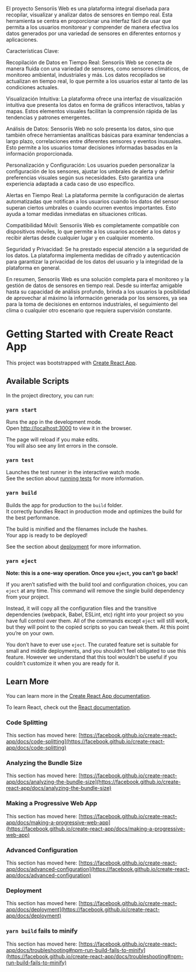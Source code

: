 El proyecto Sensoriis Web es una plataforma integral diseñada para recopilar, visualizar y analizar datos de sensores en tiempo real. Esta herramienta se centra en proporcionar una interfaz fácil de usar que permita a los usuarios monitorear y comprender de manera efectiva los datos generados por una variedad de sensores en diferentes entornos y aplicaciones.

Características Clave:

Recopilación de Datos en Tiempo Real: Sensoriis Web se conecta de manera fluida con una variedad de sensores, como sensores climáticos, de monitoreo ambiental, industriales y más. Los datos recopilados se actualizan en tiempo real, lo que permite a los usuarios estar al tanto de las condiciones actuales.

Visualización Intuitiva: La plataforma ofrece una interfaz de visualización intuitiva que presenta los datos en forma de gráficos interactivos, tablas y mapas. Estos elementos visuales facilitan la comprensión rápida de las tendencias y patrones emergentes.

Análisis de Datos: Sensoriis Web no solo presenta los datos, sino que también ofrece herramientas analíticas básicas para examinar tendencias a largo plazo, correlaciones entre diferentes sensores y eventos inusuales. Esto permite a los usuarios tomar decisiones informadas basadas en la información proporcionada.

Personalización y Configuración: Los usuarios pueden personalizar la configuración de los sensores, ajustar los umbrales de alerta y definir preferencias visuales según sus necesidades. Esto garantiza una experiencia adaptada a cada caso de uso específico.

Alertas en Tiempo Real: La plataforma permite la configuración de alertas automatizadas que notifican a los usuarios cuando los datos del sensor superan ciertos umbrales o cuando ocurren eventos importantes. Esto ayuda a tomar medidas inmediatas en situaciones críticas.

Compatibilidad Móvil: Sensoriis Web es completamente compatible con dispositivos móviles, lo que permite a los usuarios acceder a los datos y recibir alertas desde cualquier lugar y en cualquier momento.

Seguridad y Privacidad: Se ha prestado especial atención a la seguridad de los datos. La plataforma implementa medidas de cifrado y autenticación para garantizar la privacidad de los datos del usuario y la integridad de la plataforma en general.

En resumen, Sensoriis Web es una solución completa para el monitoreo y la gestión de datos de sensores en tiempo real. Desde su interfaz amigable hasta su capacidad de análisis profundo, brinda a los usuarios la posibilidad de aprovechar al máximo la información generada por los sensores, ya sea para la toma de decisiones en entornos industriales, el seguimiento del clima o cualquier otro escenario que requiera supervisión constante.

# Getting Started with Create React App

This project was bootstrapped with [Create React App](https://github.com/facebook/create-react-app).

## Available Scripts

In the project directory, you can run:

### `yarn start`

Runs the app in the development mode.\
Open [http://localhost:3000](http://localhost:3000) to view it in the browser.

The page will reload if you make edits.\
You will also see any lint errors in the console.

### `yarn test`

Launches the test runner in the interactive watch mode.\
See the section about [running tests](https://facebook.github.io/create-react-app/docs/running-tests) for more information.

### `yarn build`

Builds the app for production to the `build` folder.\
It correctly bundles React in production mode and optimizes the build for the best performance.

The build is minified and the filenames include the hashes.\
Your app is ready to be deployed!

See the section about [deployment](https://facebook.github.io/create-react-app/docs/deployment) for more information.

### `yarn eject`

**Note: this is a one-way operation. Once you `eject`, you can’t go back!**

If you aren’t satisfied with the build tool and configuration choices, you can `eject` at any time. This command will remove the single build dependency from your project.

Instead, it will copy all the configuration files and the transitive dependencies (webpack, Babel, ESLint, etc) right into your project so you have full control over them. All of the commands except `eject` will still work, but they will point to the copied scripts so you can tweak them. At this point you’re on your own.

You don’t have to ever use `eject`. The curated feature set is suitable for small and middle deployments, and you shouldn’t feel obligated to use this feature. However we understand that this tool wouldn’t be useful if you couldn’t customize it when you are ready for it.

## Learn More

You can learn more in the [Create React App documentation](https://facebook.github.io/create-react-app/docs/getting-started).

To learn React, check out the [React documentation](https://reactjs.org/).

### Code Splitting

This section has moved here: [https://facebook.github.io/create-react-app/docs/code-splitting](https://facebook.github.io/create-react-app/docs/code-splitting)

### Analyzing the Bundle Size

This section has moved here: [https://facebook.github.io/create-react-app/docs/analyzing-the-bundle-size](https://facebook.github.io/create-react-app/docs/analyzing-the-bundle-size)

### Making a Progressive Web App

This section has moved here: [https://facebook.github.io/create-react-app/docs/making-a-progressive-web-app](https://facebook.github.io/create-react-app/docs/making-a-progressive-web-app)

### Advanced Configuration

This section has moved here: [https://facebook.github.io/create-react-app/docs/advanced-configuration](https://facebook.github.io/create-react-app/docs/advanced-configuration)

### Deployment

This section has moved here: [https://facebook.github.io/create-react-app/docs/deployment](https://facebook.github.io/create-react-app/docs/deployment)

### `yarn build` fails to minify

This section has moved here: [https://facebook.github.io/create-react-app/docs/troubleshooting#npm-run-build-fails-to-minify](https://facebook.github.io/create-react-app/docs/troubleshooting#npm-run-build-fails-to-minify)
